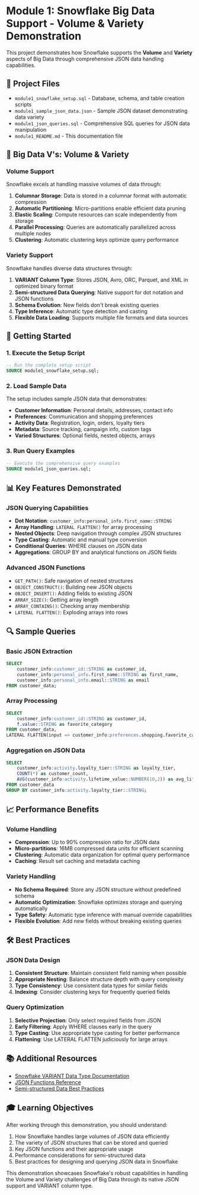 # Module 1: Snowflake Big Data Support - Volume & Variety Demonstration

This project demonstrates how Snowflake supports the **Volume** and **Variety** aspects of Big Data through comprehensive JSON data handling capabilities.

## 📁 Project Files

- `module1_snowflake_setup.sql` - Database, schema, and table creation scripts
- `module1_sample_json_data.json` - Sample JSON dataset demonstrating data variety
- `module1_json_queries.sql` - Comprehensive SQL queries for JSON data manipulation
- `module1_README.md` - This documentation file

## 🎯 Big Data V's: Volume & Variety

### Volume Support
Snowflake excels at handling massive volumes of data through:

1. **Columnar Storage**: Data is stored in a columnar format with automatic compression
2. **Automatic Partitioning**: Micro-partitions enable efficient data pruning
3. **Elastic Scaling**: Compute resources can scale independently from storage
4. **Parallel Processing**: Queries are automatically parallelized across multiple nodes
5. **Clustering**: Automatic clustering keys optimize query performance

### Variety Support
Snowflake handles diverse data structures through:

1. **VARIANT Column Type**: Stores JSON, Avro, ORC, Parquet, and XML in optimized binary format
2. **Semi-structured Data Querying**: Native support for dot notation and JSON functions
3. **Schema Evolution**: New fields don't break existing queries
4. **Type Inference**: Automatic type detection and casting
5. **Flexible Data Loading**: Supports multiple file formats and data sources

## 🚀 Getting Started

### 1. Execute the Setup Script
```sql
-- Run the complete setup script
SOURCE module1_snowflake_setup.sql;
```

### 2. Load Sample Data
The setup includes sample JSON data that demonstrates:
- **Customer Information**: Personal details, addresses, contact info
- **Preferences**: Communication and shopping preferences
- **Activity Data**: Registration, login, orders, loyalty tiers
- **Metadata**: Source tracking, campaign info, custom tags
- **Varied Structures**: Optional fields, nested objects, arrays

### 3. Run Query Examples
```sql
-- Execute the comprehensive query examples
SOURCE module1_json_queries.sql;
```

## 📊 Key Features Demonstrated

### JSON Querying Capabilities
- **Dot Notation**: `customer_info:personal_info.first_name::STRING`
- **Array Handling**: `LATERAL FLATTEN()` for array processing
- **Nested Objects**: Deep navigation through complex JSON structures
- **Type Casting**: Automatic and manual type conversion
- **Conditional Queries**: WHERE clauses on JSON data
- **Aggregations**: GROUP BY and analytical functions on JSON fields

### Advanced JSON Functions
- `GET_PATH()`: Safe navigation of nested structures
- `OBJECT_CONSTRUCT()`: Building new JSON objects
- `OBJECT_INSERT()`: Adding fields to existing JSON
- `ARRAY_SIZE()`: Getting array length
- `ARRAY_CONTAINS()`: Checking array membership
- `LATERAL FLATTEN()`: Exploding arrays into rows

## 🔍 Sample Queries

### Basic JSON Extraction
```sql
SELECT 
    customer_info:customer_id::STRING as customer_id,
    customer_info:personal_info.first_name::STRING as first_name,
    customer_info:personal_info.email::STRING as email
FROM customer_data;
```

### Array Processing
```sql
SELECT 
    customer_info:customer_id::STRING as customer_id,
    f.value::STRING as favorite_category
FROM customer_data,
LATERAL FLATTEN(input => customer_info:preferences.shopping.favorite_categories) f;
```

### Aggregation on JSON Data
```sql
SELECT 
    customer_info:activity.loyalty_tier::STRING as loyalty_tier,
    COUNT(*) as customer_count,
    AVG(customer_info:activity.lifetime_value::NUMBER(10,2)) as avg_lifetime_value
FROM customer_data
GROUP BY customer_info:activity.loyalty_tier::STRING;
```

## 📈 Performance Benefits

### Volume Handling
- **Compression**: Up to 90% compression ratio for JSON data
- **Micro-partitions**: 16MB compressed data units for efficient scanning
- **Clustering**: Automatic data organization for optimal query performance
- **Caching**: Result set caching and metadata caching

### Variety Handling
- **No Schema Required**: Store any JSON structure without predefined schema
- **Automatic Optimization**: Snowflake optimizes storage and querying automatically
- **Type Safety**: Automatic type inference with manual override capabilities
- **Flexible Evolution**: Add new fields without breaking existing queries

## 🛠️ Best Practices

### JSON Data Design
1. **Consistent Structure**: Maintain consistent field naming when possible
2. **Appropriate Nesting**: Balance structure depth with query complexity
3. **Type Consistency**: Use consistent data types for similar fields
4. **Indexing**: Consider clustering keys for frequently queried fields

### Query Optimization
1. **Selective Projection**: Only select required fields from JSON
2. **Early Filtering**: Apply WHERE clauses early in the query
3. **Type Casting**: Use appropriate type casting for better performance
4. **Flattening**: Use LATERAL FLATTEN judiciously for large arrays

## 📚 Additional Resources

- [Snowflake VARIANT Data Type Documentation](https://docs.snowflake.com/en/sql-reference/data-types-semistructured.html)
- [JSON Functions Reference](https://docs.snowflake.com/en/sql-reference/functions/json.html)
- [Semi-structured Data Best Practices](https://docs.snowflake.com/en/user-guide/semistructured-considerations.html)

## 🎓 Learning Objectives

After working through this demonstration, you should understand:

1. How Snowflake handles large volumes of JSON data efficiently
2. The variety of JSON structures that can be stored and queried
3. Key JSON functions and their appropriate usage
4. Performance considerations for semi-structured data
5. Best practices for designing and querying JSON data in Snowflake

This demonstration showcases Snowflake's robust capabilities in handling the Volume and Variety challenges of Big Data through its native JSON support and VARIANT column type.
